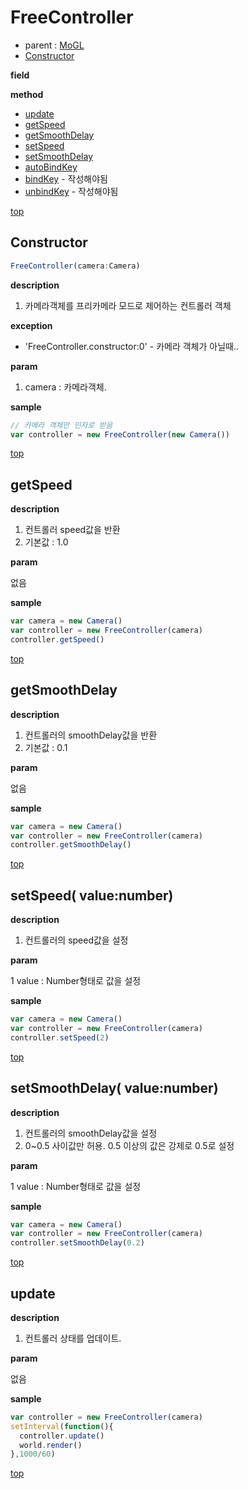 # FreeController
* parent : [MoGL](MoGL.md)
* [Constructor](#constructor)

**field**

**method**

* [update](#update)
* [getSpeed](#getspeed)
* [getSmoothDelay](#getsmoothdelay)
* [setSpeed](#setspeed-valuenumber)
* [setSmoothDelay](#setsmoothdelay-valuenumber)
* [autoBindKey](#autoBindKey)
* [bindKey](#bindKey) - 작성해야됨
* [unbindKey](#unbindKey) - 작성해야됨



[top](#)
## Constructor
```javascript
FreeController(camera:Camera)
```

**description**

1. 카메라객체를 프리카메라 모드로 제어하는 컨트롤러 객체

**exception**

* 'FreeController.constructor:0' - 카메라 객체가 아닐때..

**param**

1. camera : 카메라객체.

**sample**

```javascript
// 카메라 객체만 인자로 받음
var controller = new FreeController(new Camera())
```
[top](#)
## getSpeed

**description**

1. 컨트롤러 speed값을 반환
2. 기본값 : 1.0

**param**

없음

**sample**

```javascript
var camera = new Camera()
var controller = new FreeController(camera)
controller.getSpeed()
```
[top](#)
## getSmoothDelay

**description**

1. 컨트롤러의 smoothDelay값을 반환
2. 기본값 : 0.1

**param**

없음

**sample**

```javascript
var camera = new Camera()
var controller = new FreeController(camera)
controller.getSmoothDelay()
```

[top](#)
## setSpeed( value:number)

**description**

1. 컨트롤러의 speed값을 설정

**param**

1 value : Number형태로 값을 설정

**sample**

```javascript
var camera = new Camera()
var controller = new FreeController(camera)
controller.setSpeed(2)
```
[top](#)
## setSmoothDelay( value:number)

**description**

1. 컨트롤러의 smoothDelay값을 설정
2. 0~0.5 사이값만 허용. 0.5 이상의 값은 강제로 0.5로 설정

**param**

1 value : Number형태로 값을 설정

**sample**

```javascript
var camera = new Camera()
var controller = new FreeController(camera)
controller.setSmoothDelay(0.2)
```

[top](#)
## update

**description**

1. 컨트롤러 상태를 업데이트.

**param**

없음

**sample**

```javascript
var controller = new FreeController(camera)
setInterval(function(){
  controller.update()
  world.render()
},1000/60)
```

[top](#)

